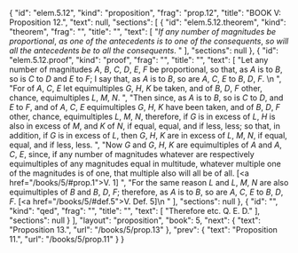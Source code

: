 {
  "id": "elem.5.12",
  "kind": "proposition",
  "frag": "prop.12",
  "title": "BOOK V: Proposition 12.",
  "text": null,
  "sections": [
    {
      "id": "elem.5.12.theorem",
      "kind": "theorem",
      "frag": "",
      "title": "",
      "text": [
        "<var>If any number of magnitudes be proportional</var>, <var>as one of the antecedents is to one of the consequents</var>, <var>so will all the antecedents be to all the consequents</var>. "
      ],
      "sections": null
    },
    {
      "id": "elem.5.12.proof",
      "kind": "proof",
      "frag": "",
      "title": "",
      "text": [
        "Let any number of magnitudes <var>A</var>, <var>B</var>, <var>C</var>, <var>D</var>, <var>E</var>, <var>F</var> be proportional, so that, as <var>A</var> is to <var>B</var>, so is <var>C</var> to <var>D</var> and <var>E</var> to <var>F</var>; I say that, as <var>A</var> is to <var>B</var>, so are <var>A</var>, <var>C</var>, <var>E</var> to <var>B</var>, <var>D</var>, <var>F</var>. \n      ",
        "For of <var>A</var>, <var>C</var>, <var>E</var> let equimultiples <var>G</var>, <var>H</var>, <var>K</var> be taken, and of <var>B</var>, <var>D</var>, <var>F</var> other, chance, equimultiples <var>L</var>, <var>M</var>, <var>N</var>. ",
        "Then since, as <var>A</var> is to <var>B</var>, so is <var>C</var> to <var>D</var>, and <var>E</var> to <var>F</var>, and of <var>A</var>, <var>C</var>, <var>E</var> equimultiples <var>G</var>, <var>H</var>, <var>K</var> have been taken, and of <var>B</var>, <var>D</var>, <var>F</var> other, chance, equimultiples <var>L</var>, <var>M</var>, <var>N</var>, therefore, if <var>G</var> is in excess of <var>L</var>, <var>H</var> is also in excess of <var>M</var>, and <var>K</var> of <var>N</var>, if equal, equal, and if less, less; so that, in addition, if <var>G</var> is in excess of <var>L</var>, then <var>G</var>, <var>H</var>, <var>K</var> are in excess of <var>L</var>, <var>M</var>, <var>N</var>, if equal, equal, and if less, less. ",
        "Now <var>G</var> and <var>G</var>, <var>H</var>, <var>K</var> are equimultiples of <var>A</var> and <var>A</var>, <var>C</var>, <var>E</var>, since, if any number of magnitudes whatever are respectively equimultiples of any magnitudes equal in multitude, whatever multiple one of the magnitudes is of one, that multiple also will all be of all. [<a href=\"/books/5/#prop.1\">V. 1</a>] ",
        "For the same reason <var>L</var> and <var>L</var>, <var>M</var>, <var>N</var> are also equimultiples of <var>B</var> and <var>B</var>, <var>D</var>, <var>F</var>; therefore, as <var>A</var> is to <var>B</var>, so are <var>A</var>, <var>C</var>, <var>E</var> to <var>B</var>, <var>D</var>, <var>F</var>. [<a href=\"/books/5/#def.5\">V. Def. 5</a>]\n      "
      ],
      "sections": null
    },
    {
      "id": "",
      "kind": "qed",
      "frag": "",
      "title": "",
      "text": [
        "Therefore etc. Q. E. D."
      ],
      "sections": null
    }
  ],
  "layout": "proposition",
  "book": 5,
  "next": {
    "text": "Proposition 13.",
    "url": "/books/5/prop.13"
  },
  "prev": {
    "text": "Proposition 11.",
    "url": "/books/5/prop.11"
  }
}
